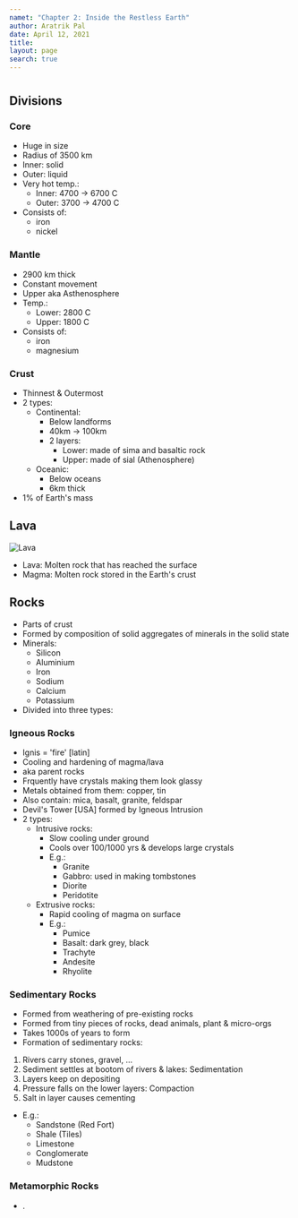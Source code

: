 ```yaml
---
namet: "Chapter 2: Inside the Restless Earth"
author: Aratrik Pal
date: April 12, 2021
title:
layout: page
search: true
---
```

<h1></h1>


## Divisions

### Core
- Huge in size
- Radius of 3500 km
- Inner: solid
- Outer: liquid
- Very hot temp.:
    * Inner: 4700 -> 6700 C
    * Outer: 3700 -> 4700 C
- Consists of:
    * iron
    * nickel

### Mantle
- 2900 km thick
- Constant movement
- Upper aka Asthenosphere
- Temp.:
    *   Lower: 2800 C
    *   Upper: 1800 C
- Consists of:
    * iron
    * magnesium

### Crust

- Thinnest & Outermost
- 2 types:
    * Continental:
        + Below landforms
        + 40km -> 100km
        + 2 layers:
            + Lower: made of sima and basaltic rock
            + Upper: made of sial (Athenosphere)
    * Oceanic:
        + Below oceans
        + 6km thick
- 1% of Earth's mass

## Lava

![Lava](../images/lava.png)

-   Lava: Molten rock that has reached the surface
-   Magma: Molten rock stored in the Earth\'s crust

## Rocks
- Parts of crust
- Formed by composition of solid aggregates of minerals in the solid state
- Minerals:
    * Silicon
    * Aluminium
    * Iron
    * Sodium
    * Calcium
    * Potassium
- Divided into three types:

### Igneous Rocks
- Ignis = 'fire' [latin]
- Cooling and hardening of magma/lava
- aka parent rocks
- Frquently have crystals making them look glassy
- Metals obtained from them: copper, tin
- Also contain: mica, basalt, granite, feldspar
- Devil's Tower [USA] formed by Igneous Intrusion
- 2 types:
    * Intrusive rocks:
        + Slow cooling under ground
        + Cools over 100/1000 yrs & develops large crystals
        + E.g.:
            + Granite
            + Gabbro: used in making tombstones
            + Diorite
            + Peridotite
    * Extrusive rocks:
        + Rapid cooling of magma on surface
        + E.g.:
            + Pumice
            + Basalt: dark grey, black
            + Trachyte
            + Andesite
            + Rhyolite

### Sedimentary Rocks
- Formed from weathering of pre-existing rocks
- Formed from tiny pieces of rocks, dead animals, plant & micro-orgs
- Takes 1000s of years to form
- Formation of sedimentary rocks:
1. Rivers carry stones, gravel, ...
2. Sediment settles at bootom of rivers & lakes: Sedimentation
3. Layers keep on depositing
4. Pressure falls on the lower layers: Compaction
5. Salt in layer causes cementing
- E.g.:
    * Sandstone (Red Fort)
    * Shale (Tiles)
    * Limestone
    * Conglomerate
    * Mudstone

### Metamorphic Rocks
- .

[//]: # (Compile using: pandoc -c https://bootswatch.com/4/sketchy/bootstrap.min.css -s Chapter2.md -o n.pdf --pdf-engine wkhtmltopdf.exe)
